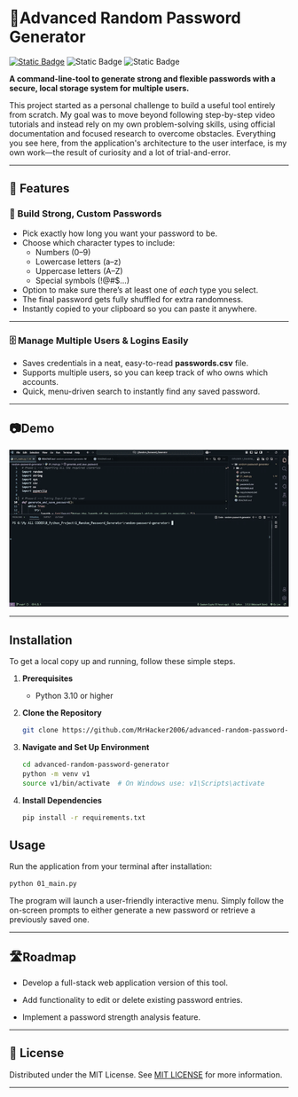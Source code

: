 # 🔐Advanced Random Password Generator

[![Static Badge](https://img.shields.io/badge/license-MIT-blue)](LICENSE)
![Static Badge](https://img.shields.io/badge/python-3.11%2B-darkred)
![Static Badge](https://img.shields.io/badge/version-v2.0-brightgreen)

**A command-line-tool to generate strong and flexible passwords with a secure, local storage system for multiple users.**

This project started as a personal challenge to build a useful tool entirely from scratch. My goal was to move beyond following step-by-step video tutorials and instead rely on my own problem-solving skills, using official documentation and focused research to overcome obstacles. Everything you see here, from the application's architecture to the user interface, is my own work—the result of curiosity and a lot of trial-and-error.

---

## 🚀 Features

### 🔐 Build Strong, Custom Passwords
- Pick exactly how long you want your password to be.
- Choose which character types to include:
  - Numbers (0–9)
  - Lowercase letters (a–z)
  - Uppercase letters (A–Z)
  - Special symbols (!@#$…)
- Option to make sure there’s at least one of *each* type you select.
- The final password gets fully shuffled for extra randomness.
- Instantly copied to your clipboard so you can paste it anywhere.

---

### 🗄️ Manage Multiple Users & Logins Easily
- Saves credentials in a neat, easy-to-read **passwords.csv** file.
- Supports multiple users, so you can keep track of who owns which accounts.
- Quick, menu-driven search to instantly find any saved password.

---

## 📷Demo

![Random Password Generator demo](demo/demo.gif)

---

## Installation

To get a local copy up and running, follow these simple steps.

1.  **Prerequisites**
    * Python 3.10 or higher

2.  **Clone the Repository**
    ```sh
    git clone https://github.com/MrHacker2006/advanced-random-password-generator.git
    ```

3.  **Navigate and Set Up Environment**
    ```sh
    cd advanced-random-password-generator
    python -m venv v1
    source v1/bin/activate  # On Windows use: v1\Scripts\activate
    ```

4.  **Install Dependencies**
    ```sh
    pip install -r requirements.txt
    ```

## Usage

Run the application from your terminal after installation:

```sh
python 01_main.py
```
The program will launch a user-friendly interactive menu. Simply follow the on-screen prompts to either generate a new password or retrieve a previously saved one.

---

## 🛣️Roadmap 

- Develop a full-stack web application version of this tool.

- Add functionality to edit or delete existing password entries.

- Implement a password strength analysis feature.

---

## 📜 License

Distributed under the MIT License. See [MIT LICENSE](LICENSE) for more information.

---

